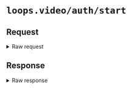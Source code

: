 # `loops.video/auth/start`

## Request

<details>
<summary>Raw request</summary>
<pre>
POST https://loops.video/auth/start HTTP/2.0
accept: application/json
content-type: multipart/form-data; boundary=q80BZS8drE7aUewhHRJTJpYHFTX0o2tLgPWFrLmBT42fkem4QPtpvLVM2af0flSHsuQ9mn
accept-encoding: gzip, deflate, br
user-agent: Loops/4 CFNetwork/1568.200.51 Darwin/24.1.0
content-length: 708
accept-language: en-US,en;q=0.9

--

content-disposition: form-data; name="email"

[[ redacted ]]

--

content-disposition: form-data; name="password"

[[ redacted ]]

--

content-disposition: form-data; name="build"

4

--

content-disposition: form-data; name="device_name"

Loops for ios

--
</pre>
</details>

## Response

<details>
<summary>Raw response</summary>
<pre>
HTTP/2.0 200 
date: Mon, 04 Nov 2024 23:19:27 GMT
content-type: application/json
vary: Accept-Encoding
cache-control: no-cache, private
x-ratelimit-limit: 5
x-ratelimit-remaining: 4
x-frame-options: SAMEORIGIN
x-xss-protection: 1; mode=block
x-content-type-options: nosniff
cf-cache-status: DYNAMIC
report-to: {"endpoints":[{"url":"https:\/\/a.nel.cloudflare.com\/report\/v4?s=q0vCEwEAEYQhktKGoBVOocH8e%2FvK6V8fUoWFzBssN6I78mWz56nwKarklgrwgKh4%2BxAubrjQx2CCyVCdwf%2FhJ6%2FrWv0RxSAuagBW5qplq7dhrP9fJhHUxvAlRbZ4s5%2Fno7R5anb3JxTHiw%3D%3D"}],"group":"cf-nel","max_age":604800}
nel: {"success_fraction":0,"report_to":"cf-nel","max_age":604800}
server: cloudflare
cf-ray: 8dd854393d802a6d-CDG
alt-svc: h3=":443"; ma=86400
server-timing: cfL4;desc="?proto=TCP&rtt=117455&sent=7&recv=7&lost=0&retrans=0&sent_bytes=3410&recv_bytes=1523&delivery_rate=37330&cwnd=35&unsent_bytes=0&cid=c99d2d1a2a8deeb7&ts=1098&x=0"
content-length: 70

{"auth_token":"[[ redacted ]]"}
</pre>
</details>